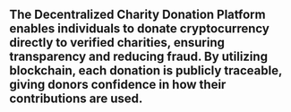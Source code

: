 ## The Decentralized Charity Donation Platform enables individuals to donate cryptocurrency directly to verified charities, ensuring transparency and reducing fraud. By utilizing blockchain, each donation is publicly traceable, giving donors confidence in how their contributions are used.
